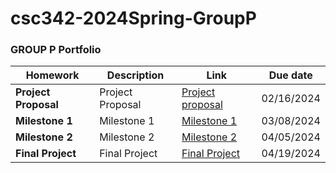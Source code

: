 ﻿# csc342-2024Spring-GroupP
### GROUP P Portfolio 

| **Homework** | **Description**   | **Link** | **Due date** |
|--------------|-------------------|----------|--------------|
| **Project Proposal**      | Project Proposal  |[Project proposal](https://github.com/josephcarr/PersonalProjects/tree/main/CSC342/Team/Proposal) |  02/16/2024  |
| **Milestone 1**      | Milestone 1  | [Milestone 1](https://github.com/josephcarr/PersonalProjects/tree/main/CSC342/Team/Milestone1) |  03/08/2024  |
| **Milestone 2**      | Milestone 2  | [Milestone 2](https://github.com/josephcarr/PersonalProjects/tree/main/CSC342/Team/Milestone2) |  04/05/2024  |
| **Final Project**      | Final Project  | [Final Project](https://github.com/josephcarr/PersonalProjects/tree/main/CSC342/Team/Final%20Project) |  04/19/2024  |




